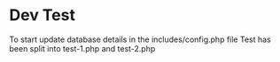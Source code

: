 # Dev Test
To start update database details in the includes/config.php file
Test has been split into test-1.php and test-2.php
